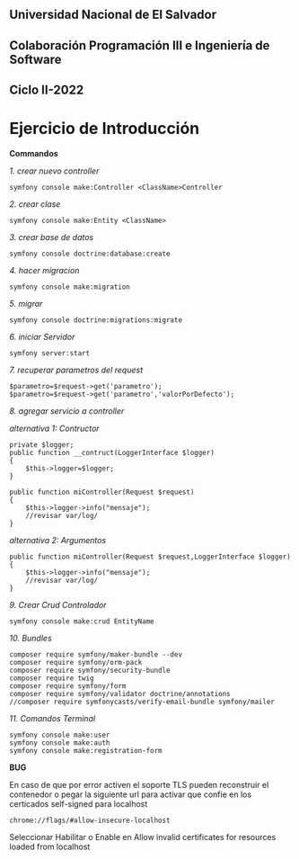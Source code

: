 Universidad Nacional de El Salvador
-----------------------------------
Colaboración Programación III e Ingeniería de Software
------------------------------------------------------
Ciclo II-2022
-------------
Ejercicio de Introducción 
=========================
**Commandos**

*1. crear nuevo controller*
```
symfony console make:Controller <ClassName>Controller
```

*2. crear clase*
```
symfony console make:Entity <ClassName>
```

*3. crear base de datos*
```
symfony console doctrine:database:create
```
*4. hacer migracion*
```
symfony console make:migration
```
*5. migrar*
```
symfony console doctrine:migrations:migrate
```
*6. iniciar Servidor*
```
symfony server:start
```
*7. recuperar parametros del request*
```
$parametro=$request->get('parametro');
$parametro=$request->get('parametro','valorPorDefecto');
```
*8. agregar servicio a controller*

_alternativa 1: Contructor_
```
private $logger;
public function __contruct(LoggerInterface $logger)
{
    $this->logger=$logger;
}

public function miController(Request $request)
{
    $this->logger->info("mensaje");
    //revisar var/log/
}
```
_alternativa 2: Argumentos_
```
public function miController(Request $request,LoggerInterface $logger)
{
    $this->logger->info("mensaje");
    //revisar var/log/
}
```
*9. Crear Crud Controlador*
```
symfony console make:crud EntityName
```
*10. Bundles*
```
composer require symfony/maker-bundle --dev
composer require symfony/orm-pack
composer require symfony/security-bundle
composer require twig
composer require symfony/form
composer require symfony/validator doctrine/annotations
//composer require symfonycasts/verify-email-bundle symfony/mailer
```
*11. Comandos Terminal*
```
symfony console make:user
symfony console make:auth
symfony console make:registration-form
```


**BUG**

En caso de que por error activen el soporte TLS pueden reconstruir el contenedor o pegar la siguiente url
para activar que confie en los certicados self-signed para localhost
```
chrome://flags/#allow-insecure-localhost
```
Seleccionar Habilitar o Enable en Allow invalid certificates for resources loaded from localhost